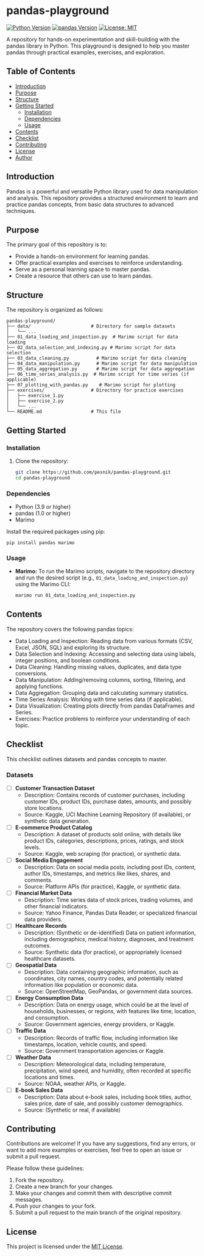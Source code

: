 # pandas-playground

[![Python Version](https://img.shields.io/badge/python-3.9+-blue.svg)](https://www.python.org/downloads/)
[![pandas Version](https://img.shields.io/badge/pandas-1.0+-brightgreen.svg)](https://pandas.pydata.org/)
[![License: MIT](https://img.shields.io/badge/License-MIT-yellow.svg)](https://opensource.org/licenses/MIT)

A repository for hands-on experimentation and skill-building with the pandas library in Python. This playground is designed to help you master pandas through practical examples, exercises, and exploration.

## Table of Contents

* [Introduction](#introduction)
* [Purpose](#purpose)
* [Structure](#structure)
* [Getting Started](#getting-started)
    * [Installation](#installation)
    * [Dependencies](#dependencies)
    * [Usage](#usage)
* [Contents](#contents)
* [Checklist](#Checklist)
* [Contributing](#contributing)
* [License](#license)
* [Author](#author)

## Introduction

Pandas is a powerful and versatile Python library used for data manipulation and analysis. This repository provides a structured environment to learn and practice pandas concepts, from basic data structures to advanced techniques.

## Purpose

The primary goal of this repository is to:

* Provide a hands-on environment for learning pandas.
* Offer practical examples and exercises to reinforce understanding.
* Serve as a personal learning space to master pandas.
* Create a resource that others can use to learn pandas.

## Structure

The repository is organized as follows:

    pandas-playground/
    ├── data/                      # Directory for sample datasets
    │   └── ...
    ├── 01_data_loading_and_inspection.py  # Marimo script for data loading
    ├── 02_data_selection_and_indexing.py # Marimo script for data selection
    ├── 03_data_cleaning.py          # Marimo script for data cleaning
    ├── 04_data_manipulation.py      # Marimo script for data manipulation
    ├── 05_data_aggregation.py       # Marimo script for data aggregation
    ├── 06_time_series_analysis.py  # Marimo script for time series (if applicable)
    ├── 07_plotting_with_pandas.py    # Marimo script for plotting
    ├── exercises/                 # Directory for practice exercises
    │   ├── exercise_1.py
    │   ├── exercise_2.py
    │   └── ...
    └── README.md                  # This file

## Getting Started

### Installation

1.  Clone the repository:

    ```bash
    git clone https://github.com/pesnik/pandas-playground.git
    cd pandas-playground
    ```

### Dependencies

* Python (3.9 or higher)
* pandas (1.0 or higher)
* Marimo

Install the required packages using pip:

    pip install pandas marimo

### Usage

* **Marimo:** To run the Marimo scripts, navigate to the repository directory and run the desired script (e.g., `01_data_loading_and_inspection.py`) using the Marimo CLI:

    ```bash
    marimo run 01_data_loading_and_inspection.py
    ```

## Contents

The repository covers the following pandas topics:

* Data Loading and Inspection: Reading data from various formats (CSV, Excel, JSON, SQL) and exploring its structure.
* Data Selection and Indexing: Accessing and selecting data using labels, integer positions, and boolean conditions.
* Data Cleaning: Handling missing values, duplicates, and data type conversions.
* Data Manipulation: Adding/removing columns, sorting, filtering, and applying functions.
* Data Aggregation: Grouping data and calculating summary statistics.
* Time Series Analysis: Working with time series data (if applicable).
* Data Visualization: Creating plots directly from pandas DataFrames and Series.
* Exercises: Practice problems to reinforce your understanding of each topic.

## Checklist

This checklist outlines datasets and pandas concepts to master.

### Datasets

-   [ ] **Customer Transaction Dataset**
    * Description: Contains records of customer purchases, including customer IDs, product IDs, purchase dates, amounts, and possibly store locations.
    * Source: Kaggle, UCI Machine Learning Repository (if available), or synthetic data generation.
-   [ ] **E-commerce Product Catalog**
    * Description: A dataset of products sold online, with details like product IDs, categories, descriptions, prices, ratings, and stock levels.
    * Source: Kaggle, web scraping (for practice), or synthetic data.
-   [ ] **Social Media Engagement**
    * Description: Data on social media posts, including post IDs, content, author IDs, timestamps, and metrics like likes, shares, and comments.
    * Source: Platform APIs (for practice), Kaggle, or synthetic data.
-   [ ] **Financial Market Data**
    * Description: Time series data of stock prices, trading volumes, and other financial indicators.
    * Source: Yahoo Finance, Pandas Data Reader, or specialized financial data providers.
-   [ ] **Healthcare Records**
    * Description: (Synthetic or de-identified) Data on patient information, including demographics, medical history, diagnoses, and treatment outcomes.
    * Source: Synthetic data (for practice), or appropriately licensed healthcare datasets.
-   [ ] **Geospatial Data**
    * Description: Data containing geographic information, such as coordinates, city names, country codes, and potentially related information like population or economic data.
    * Source: OpenStreetMap, GeoPandas, or government data sources.
-   [ ] **Energy Consumption Data**
    * Description: Data on energy usage, which could be at the level of households, businesses, or regions, with features like time, location, and consumption.
    * Source: Government agencies, energy providers, or Kaggle.
-   [ ] **Traffic Data**
    * Description: Records of traffic flow, including information like timestamps, location, vehicle counts, and speed.
    * Source: Government transportation agencies or Kaggle.
-   [ ] **Weather Data**
    * Description: Meteorological data, including temperature, precipitation, wind speed, and humidity, often recorded at specific locations and times.
    * Source: NOAA, weather APIs, or Kaggle.
-   [ ] **E-book Sales Data**
    * Description: Data about e-book sales, including book titles, author, sales price, date of sale, and possibly customer demographics.
    * Source: (Synthetic or real, if available)

## Contributing

Contributions are welcome! If you have any suggestions, find any errors, or want to add more examples or exercises, feel free to open an issue or submit a pull request.

Please follow these guidelines:

1.  Fork the repository.
2.  Create a new branch for your changes.
3.  Make your changes and commit them with descriptive commit messages.
4.  Push your changes to your fork.
5.  Submit a pull request to the main branch of the original repository.

## License

This project is licensed under the [MIT License](LICENSE).

